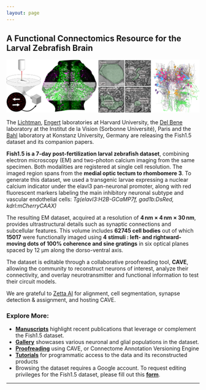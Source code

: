 ```yaml
---
layout: page
---
```


## A Functional Connectomics Resource for the Larval Zebrafish Brain

![ ](assets/img/fish15_banner.png)

The [Lichtman](http://lichtmanlab.fas.harvard.edu), [Engert](http://www.engertlab.org) laboratories at Harvard University, the [Del Bene](https://www.institut-vision.org/index.php/en/researchers/filippo-del-bene) laboratory at the Institut de la Vision (Sorbonne Université), Paris and the [Bahl](https://www.neurobiology-konstanz.com/bahl) laboratory at Konstanz University, Germany are releasing the Fish1.5 dataset and its companion papers. 

**Fish1.5 is a 7-day post-fertilization larval zebrafish dataset**, combining electron microscopy (EM) and two-photon calcium imaging from the same specimen. Both modalities are registered at single cell resolution. The imaged region spans from the **medial optic tectum to rhombomere 3**. To generate this dataset, we used a transgenic larvae expressing a nuclear calcium indicator under the elavl3 pan-neuronal promoter, along with red fluorescent markers labeling the main inhibitory neuronal subtype and vascular endothelial cells: *Tg(elavl3:H2B-GCaMP7f, gad1b:DsRed, kdrl:mCherryCAAX)*

The resulting EM dataset, acquired at a resolution of **4 nm × 4 nm × 30 nm**, provides ultrastructural details such as synaptic connections and subcellular features. This volume includes **62745 cell bodies** out of which **15017** were functionally imaged using **4 stimuli : left- and rightward-moving dots of 100% coherence and sine gratings** in six optical planes spaced by 12 μm along the dorso-ventral axis. 

The dataset is editable through a collaborative proofreading tool, **CAVE**, allowing the community to reconstruct neurons of interest, analyze their connectivity, and overlay neurotransmitter and functional information to test their circuit models.

We are grateful to [Zetta AI](https://zetta.ai/) for alignment, cell segmentation, synapse detection & assignment, and hosting CAVE. 

### Explore More:
- **[Manuscripts](https://jboulanger91.github.io/fish1.5-release/manuscripts/)** highlight recent publications that leverage or complement the Fish1.5 dataset. 
- **[Gallery](https://jboulanger91.github.io/fish1.5-release/gallery/)** showcases various neuronal and glial populations in the dataset. 
- **[Proofreading](https://jboulanger91.github.io/fish1.5-release/proofreading/)** using CAVE, or Connectome Annotation Versioning Engine
- **[Tutorials](https://jboulanger91.github.io/fish1.5-release/tutorials/)** for programmatic access to the data and its reconstructed products  
- Browsing the dataset requires a Google account. To request editing privileges for the Fish1.5 dataset, please fill out this **[form](https://forms.gle/oCB8kjXzkWYQEbYL8)**.  

---
